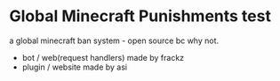 # Global Minecraft Punishments test
a global minecraft ban system - open source bc why not.
- bot / web(request handlers) made by frackz
- plugin / website made by asi
